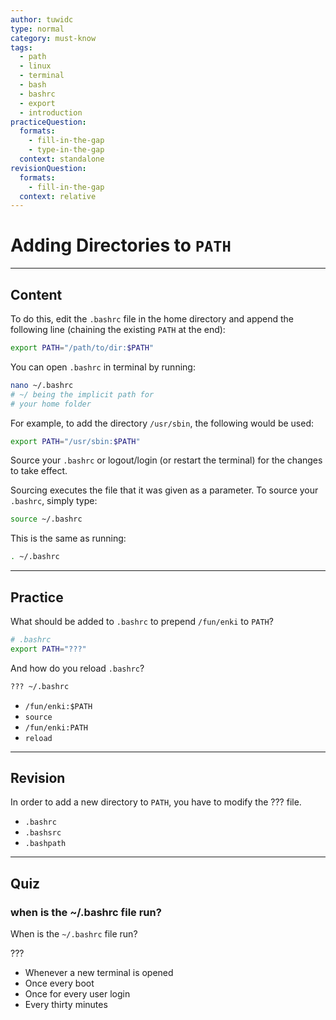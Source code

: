 ```yaml
---
author: tuwidc
type: normal
category: must-know
tags:
  - path
  - linux
  - terminal
  - bash
  - bashrc
  - export
  - introduction
practiceQuestion:
  formats:
    - fill-in-the-gap
    - type-in-the-gap
  context: standalone
revisionQuestion:
  formats:
    - fill-in-the-gap
  context: relative
---
```


# Adding Directories to `PATH`


---

## Content

To do this, edit the `.bashrc` file in the home directory and append the following line (chaining the existing `PATH` at the end):

```bash
export PATH="/path/to/dir:$PATH"
```

You can open `.bashrc` in terminal by running:

```bash
nano ~/.bashrc
# ~/ being the implicit path for
# your home folder
```

For example, to add the directory `/usr/sbin`, the following would be used:

```bash
export PATH="/usr/sbin:$PATH"
```

Source your `.bashrc` or logout/login (or restart the terminal) for the changes to take effect.

Sourcing executes the file that it was given as a parameter. To source your `.bashrc`, simply type:

```bash
source ~/.bashrc
```

This is the same as running:

```bash
. ~/.bashrc
```


---

## Practice

What should be added to `.bashrc` to prepend `/fun/enki`  to `PATH`?

```bash
# .bashrc
export PATH="???"
```

And how do you reload `.bashrc`?
```bash
??? ~/.bashrc
```

- `/fun/enki:$PATH`
- `source`
- `/fun/enki:PATH`
- `reload`


---

## Revision

In order to add a new directory to `PATH`, you have to modify the ??? file.

- `.bashrc`
- `.bashsrc`
- `.bashpath`


---

## Quiz

### when is the ~/.bashrc file run?


When is the `~/.bashrc` file run?

???

- Whenever a new terminal is opened
- Once every boot
- Once for every user login
- Every thirty minutes
